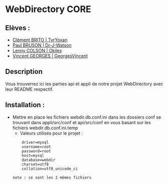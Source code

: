 # WebDirectory CORE

## Elèves :

- [Clément BRITO | TyrYoxan](https://github.com/tyryoxan)
- [Paul BRUSON | Dr-J-Watson](https://github.com/Dr-J-Watson)
- [Lenny COLSON | Okiles](https://github.com/okiles)
- [Vincent GEORGES | GeorgesVincent](https://github.com/georgesvincent)

## Description

Vous trouverrez ici les parties api et appli de notre projet WebDirectory avec leur README respectif.

## Installation :

- Mettre en place les fichiers webdir.db.conf.ini dans les dossiers conf se trouvant dans appli/src/conf et api/src/conf en vous basant sur les fichiers webdir.db.conf.ini.temp
    - Valeurs utilisés pour le projet : 
    ```
        driver=mysql
        username=root   
        password=root
        host=mysql
        database=webdir
        charset=utf8
        collation=utf8_unicode_ci
    ```
    `note : ce sont les 2 mêmes fichiers`